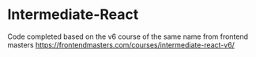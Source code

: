 # Intermediate-React
Code completed based on the v6 course of the same name from frontend masters https://frontendmasters.com/courses/intermediate-react-v6/

